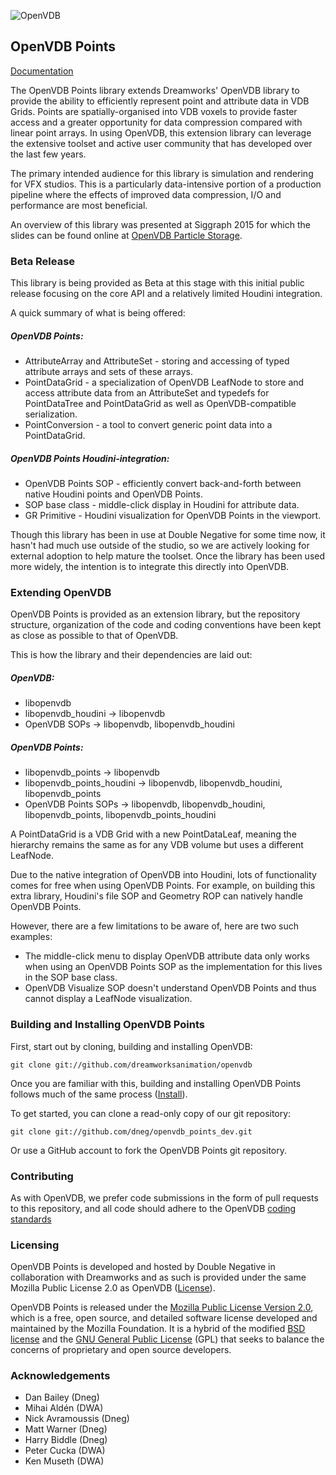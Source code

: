 ![OpenVDB](http://www.openvdb.org/images/openvdb_logo.png)


## OpenVDB Points

[Documentation](dneg.github.io/openvdb_points_dev)

The OpenVDB Points library extends Dreamworks' OpenVDB library to provide the ability to efficiently represent point and attribute data in VDB Grids. Points are spatially-organised into VDB voxels to provide faster access and a greater opportunity for data compression compared with linear point arrays. In using OpenVDB, this extension library can leverage the extensive toolset and active user community that has developed over the last few years.

The primary intended audience for this library is simulation and rendering for VFX studios. This is a particularly data-intensive portion of a production pipeline where the effects of improved data compression, I/O and performance are most beneficial.

An overview of this library was presented at Siggraph 2015 for which the slides can be found online at [OpenVDB Particle Storage](http://www.openvdb.org/download/openvdb_particle_storage_2015.pdf).


### Beta Release

This library is being provided as Beta at this stage with this initial public release focusing on the core API and a relatively limited Houdini integration.

A quick summary of what is being offered:

##### OpenVDB Points:

* AttributeArray and AttributeSet - storing and accessing of typed attribute arrays and sets of these arrays.
* PointDataGrid - a specialization of OpenVDB LeafNode to store and access attribute data from an AttributeSet and typedefs for PointDataTree and PointDataGrid as well as OpenVDB-compatible serialization.
* PointConversion - a tool to convert generic point data into a PointDataGrid.

##### OpenVDB Points Houdini-integration:

* OpenVDB Points SOP - efficiently convert back-and-forth between native Houdini points and OpenVDB Points.
* SOP base class - middle-click display in Houdini for attribute data.
* GR Primitive - Houdini visualization for OpenVDB Points in the viewport.

Though this library has been in use at Double Negative for some time now, it hasn't had much use outside of the studio, so we are actively looking for external adoption to help mature the toolset. Once the library has been used more widely, the intention is to integrate this directly into OpenVDB.


### Extending OpenVDB

OpenVDB Points is provided as an extension library, but the repository structure, organization of the code and coding conventions have been kept as close as possible to that of OpenVDB.

This is how the library and their dependencies are laid out:

##### OpenVDB:

* libopenvdb
* libopenvdb_houdini -> libopenvdb
* OpenVDB SOPs -> libopenvdb, libopenvdb_houdini

##### OpenVDB Points:

* libopenvdb_points -> libopenvdb
* libopenvdb_points_houdini -> libopenvdb, libopenvdb_houdini, libopenvdb_points
* OpenVDB Points SOPs -> libopenvdb, libopenvdb_houdini, libopenvdb_points, libopenvdb_points_houdini

A PointDataGrid is a VDB Grid with a new PointDataLeaf, meaning the hierarchy remains the same as for any VDB volume but uses a different LeafNode.

Due to the native integration of OpenVDB into Houdini, lots of functionality comes for free when using OpenVDB Points. For example, on building this extra library, Houdini's file SOP and Geometry ROP can natively handle OpenVDB Points.

However, there are a few limitations to be aware of, here are two such examples:

* The middle-click menu to display OpenVDB attribute data only works when using an OpenVDB Points SOP as the implementation for this lives in the SOP base class.
* OpenVDB Visualize SOP doesn't understand OpenVDB Points and thus cannot display a LeafNode visualization.


### Building and Installing OpenVDB Points

First, start out by cloning, building and installing OpenVDB:

```
git clone git://github.com/dreamworksanimation/openvdb
```

Once you are familiar with this, building and installing OpenVDB Points follows much of the same process ([Install](https://github.com/dreamworksanimation/openvdb/blob/master/openvdb/INSTALL)).

To get started, you can clone a read-only copy of our git repository:

```
git clone git://github.com/dneg/openvdb_points_dev.git
```

Or use a GitHub account to fork the OpenVDB Points git repository.


### Contributing

As with OpenVDB, we prefer code submissions in the form of pull requests to this repository, and all code should adhere to the OpenVDB [coding standards](http://www.openvdb.org/documentation/doxygen/codingStyle.html)


### Licensing

OpenVDB Points is developed and hosted by Double Negative in collaboration with Dreamworks and as such is provided under the same Mozilla Public License 2.0 as OpenVDB ([License](http://www.openvdb.org/license)).

OpenVDB Points is released under the [Mozilla Public License Version 2.0](https://www.mozilla.org/MPL/2.0/), which is a free, open source, and detailed software license developed and maintained by the Mozilla Foundation. It is a hybrid of the modified [BSD license](https://en.wikipedia.org/wiki/BSD_licenses#3-clause) and the [GNU General Public License](https://en.wikipedia.org/wiki/GNU_General_Public_License) (GPL) that seeks to balance the concerns of proprietary and open source developers.


### Acknowledgements

* Dan Bailey (Dneg)
* Mihai Ald&eacute;n (DWA)
* Nick Avramoussis (Dneg)
* Matt Warner (Dneg)
* Harry Biddle (Dneg)
* Peter Cucka (DWA)
* Ken Museth (DWA)
